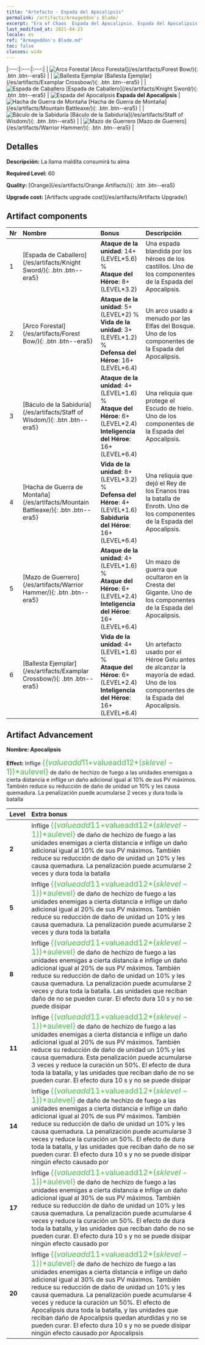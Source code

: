 ```yaml
---
title: "Artefacto - Espada del Apocalipsis"
permalink: /artifacts/Armageddon's Blade/
excerpt: "Era of Chaos  Espada del Apocalipsis. Espada del Apocalipsis La llama maldita consumirá tu alma"
last_modified_at: 2021-04-23
locale: es
ref: "Armageddon's Blade.md"
toc: false
classes: wide
---
```


  |:---:|:---:|:---:| 
  | ![Arco Forestal](/images/t/artifact_40441.png) [Arco Forestal](/es/artifacts/Forest Bow/){: .btn .btn--era5} |   | ![Ballesta Ejemplar](/images/t/artifact_40441.png) [Ballesta Ejemplar](/es/artifacts/Examplar Crossbow/){: .btn .btn--era5} | 
  | ![Espada de Caballero](/images/t/artifact_40441.png) [Espada de Caballero](/es/artifacts/Knight Sword/){: .btn .btn--era5} | ![Espada del Apocalipsis](/images/t/icon_artifact_44.png) **Espada del Apocalipsis** | ![Hacha de Guerra de Montaña](/images/t/artifact_40441.png) [Hacha de Guerra de Montaña](/es/artifacts/Mountain Battleaxe/){: .btn .btn--era5} | 
  | ![Báculo de la Sabiduría](/images/t/artifact_40441.png) [Báculo de la Sabiduría](/es/artifacts/Staff of Wisdom/){: .btn .btn--era5} |   | ![Mazo de Guerrero](/images/t/artifact_40441.png) [Mazo de Guerrero](/es/artifacts/Warrior Hammer/){: .btn .btn--era5} | 


## Detalles

 **Descripción:** La llama maldita consumirá tu alma

 **Required Level:** 60

 **Quality:** [Orange](/es/artifacts/Orange Artifacts/){: .btn .btn--era5}

 **Upgrade cost:** [Artifacts upgrade cost](/es/artifacts/Artifacts Upgrade/)



## Artifact components

  | Nr |    Nombre    |   Bonus | Descripción | 
  |:---|:-----------|:--------|:------------| 
  | 1 | [Espada de Caballero](/es/artifacts/Knight Sword/){: .btn .btn--era5} | **Ataque de la unidad**: 14+(LEVEL\*5.6) %<br/>**Ataque del Héroe**: 8+(LEVEL\*3.2) | Una espada blandida por los héroes de los castillos. Uno de los componentes de la Espada del Apocalipsis. | 
  | 2 | [Arco Forestal](/es/artifacts/Forest Bow/){: .btn .btn--era5} | **Ataque de la unidad**: 5+(LEVEL\*2) %<br/>**Vida de la unidad**: 3+(LEVEL\*1.2) %<br/>**Defensa del Héroe**: 16+(LEVEL\*6.4) | Un arco usado a menudo por las Elfas del Bosque. Uno de los componentes de la Espada del Apocalipsis. | 
  | 3 | [Báculo de la Sabiduría](/es/artifacts/Staff of Wisdom/){: .btn .btn--era5} | **Ataque de la unidad**: 4+(LEVEL\*1.6) %<br/>**Ataque del Héroe**: 6+(LEVEL\*2.4)<br/>**Inteligencia del Héroe**: 16+(LEVEL\*6.4) | Una reliquia que protege el Escudo de hielo. Uno de los componentes de la Espada del Apocalipsis. | 
  | 4 | [Hacha de Guerra de Montaña](/es/artifacts/Mountain Battleaxe/){: .btn .btn--era5} | **Vida de la unidad**: 8+(LEVEL\*3.2) %<br/>**Defensa del Héroe**: 4+(LEVEL\*1.6)<br/>**Sabiduría del Héroe**: 16+(LEVEL\*6.4) | Una reliquia que dejó el Rey de los Enanos tras la batalla de Enroth. Uno de los componentes de la Espada del Apocalipsis. | 
  | 5 | [Mazo de Guerrero](/es/artifacts/Warrior Hammer/){: .btn .btn--era5} | **Ataque de la unidad**: 4+(LEVEL\*1.6) %<br/>**Ataque del Héroe**: 6+(LEVEL\*2.4)<br/>**Inteligencia del Héroe**: 16+(LEVEL\*6.4) | Un mazo de guerra que ocultaron en la Cresta del Gigante. Uno de los componentes de la Espada del Apocalipsis. | 
  | 6 | [Ballesta Ejemplar](/es/artifacts/Examplar Crossbow/){: .btn .btn--era5} | **Vida de la unidad**: 4+(LEVEL\*1.6) %<br/>**Ataque del Héroe**: 6+(LEVEL\*2.4)<br/>**Inteligencia del Héroe**: 16+(LEVEL\*6.4) | Un artefacto usado por el Héroe Gelu antes de alcanzar la mayoría de edad. Uno de los componentes de la Espada del Apocalipsis. | 


## Artifact Advancement

 **Nombre: Apocalipsis**

 **Effect:** Inflige <span style="color: #48b946;font-size:20px">{($valueadd11+$valueadd12*($sklevel-1))*$aulevel}</span> de daño de hechizo de fuego a las unidades enemigas a cierta distancia e inflige un daño adicional igual al 10% de sus PV máximos. También reduce su reducción de daño de unidad un 10% y les causa quemadura. La penalización puede acumularse 2 veces y dura toda la batalla

  |  Level  |    Extra bonus  | 
  |:--------|:----------------| 
  | **2** | Inflige <span style="color: #48b946;font-size:20px">{($valueadd11+$valueadd12*($sklevel-1))*$aulevel}</span> de daño de hechizo de fuego a las unidades enemigas a cierta distancia e inflige un daño adicional igual al 10% de sus PV máximos. También reduce su reducción de daño de unidad un 10% y les causa quemadura. La penalización puede acumularse 2 veces y dura toda la batalla | 
  | **5** | Inflige <span style="color: #48b946;font-size:20px">{($valueadd11+$valueadd12*($sklevel-1))*$aulevel}</span> de daño de hechizo de fuego a las unidades enemigas a cierta distancia e inflige un daño adicional igual al 20% de sus PV máximos. También reduce su reducción de daño de unidad un 10% y les causa quemadura. La penalización puede acumularse 2 veces y dura toda la batalla | 
  | **8** | Inflige <span style="color: #48b946;font-size:20px">{($valueadd11+$valueadd12*($sklevel-1))*$aulevel}</span> de daño de hechizo de fuego a las unidades enemigas a cierta distancia e inflige un daño adicional igual al 20% de sus PV máximos. También reduce su reducción de daño de unidad un 10% y les causa quemadura. La penalización puede acumularse 2 veces y dura toda la batalla. Las unidades que reciban daño de <Apocalipsis> no se pueden curar. El efecto dura 10 s y no se puede disipar | 
  | **11** | Inflige <span style="color: #48b946;font-size:20px">{($valueadd11+$valueadd12*($sklevel-1))*$aulevel}</span> de daño de hechizo de fuego a las unidades enemigas a cierta distancia e inflige un daño adicional igual al 20% de sus PV máximos. También reduce su reducción de daño de unidad un 10% y les causa quemadura. Esta penalización puede acumularse 3 veces y reduce la curación un 50%. El efecto de <Apocalipsis> dura toda la batalla, y las unidades que reciban daño de <Apocalipsis> no se pueden curar. El efecto dura 10 s y no se puede disipar | 
  | **14** | Inflige <span style="color: #48b946;font-size:20px">{($valueadd11+$valueadd12*($sklevel-1))*$aulevel}</span> de daño de hechizo de fuego a las unidades enemigas a cierta distancia e inflige un daño adicional igual al 20% de sus PV máximos. También reduce su reducción de daño de unidad un 10% y les causa quemadura. La penalización puede acumularse 3 veces y reduce la curación un 50%. El efecto de <Apocalipsis> dura toda la batalla, y las unidades que reciban daño de <Apocalipsis> no se pueden curar. El efecto dura 10 s y no se puede disipar ningún efecto causado por <Apocalipsis> | 
  | **17** | Inflige <span style="color: #48b946;font-size:20px">{($valueadd11+$valueadd12*($sklevel-1))*$aulevel}</span> de daño de hechizo de fuego a las unidades enemigas a cierta distancia e inflige un daño adicional igual al 30% de sus PV máximos. También reduce su reducción de daño de unidad un 10% y les causa quemadura. La penalización puede acumularse 4 veces y reduce la curación un 50%. El efecto de <Apocalipsis> dura toda la batalla, y las unidades que reciban daño de <Apocalipsis> no se pueden curar. El efecto dura 10 s y no se puede disipar ningún efecto causado por <Apocalipsis> | 
  | **20** | Inflige <span style="color: #48b946;font-size:20px">{($valueadd11+$valueadd12*($sklevel-1))*$aulevel}</span> de daño de hechizo de fuego a las unidades enemigas a cierta distancia e inflige un daño adicional igual al 30% de sus PV máximos. También reduce su reducción de daño de unidad un 10% y les causa quemadura. La penalización puede acumularse 4 veces y reduce la curación un 50%. El efecto de Apocalipsis dura toda la batalla, y las unidades que reciban daño de Apocalipsis quedan aturdidas y no se pueden curar. El efecto dura 10 s y no se puede disipar ningún efecto causado por Apocalipsis | 
